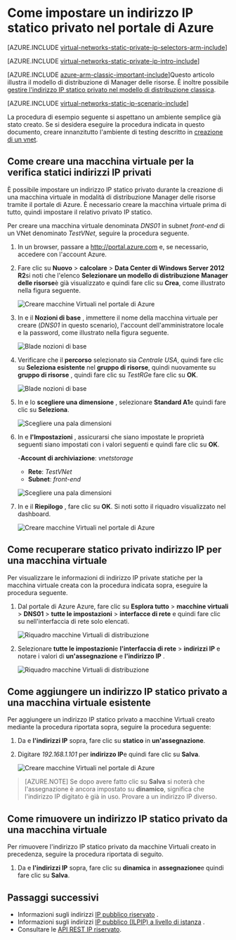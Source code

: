 <properties 
   pageTitle="Come impostare un indirizzo IP privato statico in modalità ARM tramite il portale di Azure | Microsoft Azure"
   description="Informazioni sulle IP privato (DIP) e come possono essere gestiti in modalità ARM tramite il portale di Azure"
   services="virtual-network"
   documentationCenter="na"
   authors="jimdial"
   manager="carmonm"
   editor="tysonn"
   tags="azure-resource-manager"
/>
<tags 
   ms.service="virtual-network"
   ms.devlang="na"
   ms.topic="article"
   ms.tgt_pltfrm="na"
   ms.workload="infrastructure-services"
   ms.date="02/04/2016"
   ms.author="jdial" />

# <a name="how-to-set-a-static-private-ip-address-in-the-azure-portal"></a>Come impostare un indirizzo IP statico privato nel portale di Azure

[AZURE.INCLUDE [virtual-networks-static-private-ip-selectors-arm-include](../../includes/virtual-networks-static-private-ip-selectors-arm-include.md)]

[AZURE.INCLUDE [virtual-networks-static-private-ip-intro-include](../../includes/virtual-networks-static-private-ip-intro-include.md)]

[AZURE.INCLUDE [azure-arm-classic-important-include](../../includes/azure-arm-classic-important-include.md)]Questo articolo illustra il modello di distribuzione di Manager delle risorse. È inoltre possibile [gestire l'indirizzo IP statico privato nel modello di distribuzione classica](virtual-networks-static-private-ip-classic-pportal.md).

[AZURE.INCLUDE [virtual-networks-static-ip-scenario-include](../../includes/virtual-networks-static-ip-scenario-include.md)]

La procedura di esempio seguente si aspettano un ambiente semplice già stato creato. Se si desidera eseguire la procedura indicata in questo documento, creare innanzitutto l'ambiente di testing descritto in [creazione di un vnet](virtual-networks-create-vnet-arm-pportal.md).

## <a name="how-to-create-a-vm-for-testing-static-private-ip-addresses"></a>Come creare una macchina virtuale per la verifica statici indirizzi IP privati

È possibile impostare un indirizzo IP statico privato durante la creazione di una macchina virtuale in modalità di distribuzione Manager delle risorse tramite il portale di Azure. È necessario creare la macchina virtuale prima di tutto, quindi impostare il relativo privato IP statico.

Per creare una macchina virtuale denominata *DNS01* in subnet *front-end* di un VNet denominato *TestVNet*, seguire la procedura seguente.

1. In un browser, passare a http://portal.azure.com e, se necessario, accedere con l'account Azure.
2. Fare clic su **Nuovo** > **calcolare** > **Data Center di Windows Server 2012 R2**si noti che l'elenco **Selezionare un modello di distribuzione** **Manager delle risorse**è già visualizzato e quindi fare clic su **Crea**, come illustrato nella figura seguente.

    ![Creare macchine Virtuali nel portale di Azure](./media/virtual-networks-static-ip-arm-pportal/figure01.png)

3. In e il **Nozioni di base** , immettere il nome della macchina virtuale per creare (*DNS01* in questo scenario), l'account dell'amministratore locale e la password, come illustrato nella figura seguente.

    ![Blade nozioni di base](./media/virtual-networks-static-ip-arm-pportal/figure02.png)

4. Verificare che il **percorso** selezionato sia *Centrale USA*, quindi fare clic su **Seleziona esistente** nel **gruppo di risorse**, quindi nuovamente su **gruppo di risorse** , quindi fare clic su *TestRG*e fare clic su **OK**.

    ![Blade nozioni di base](./media/virtual-networks-static-ip-arm-pportal/figure03.png)

5. In e lo **scegliere una dimensione** , selezionare **Standard A1**e quindi fare clic su **Seleziona**.

    ![Scegliere una pala dimensioni](./media/virtual-networks-static-ip-arm-pportal/figure04.png) 

6. In e **l'Impostazioni** , assicurarsi che siano impostate le proprietà seguenti siano impostati con i valori seguenti e quindi fare clic su **OK**.

    -**Account di archiviazione**: *vnetstorage*
    - **Rete**: *TestVNet*
    - **Subnet**: *front-end*

    ![Scegliere una pala dimensioni](./media/virtual-networks-static-ip-arm-pportal/figure05.png)  

7. In e il **Riepilogo** , fare clic su **OK**. Si noti sotto il riquadro visualizzato nel dashboard.

    ![Creare macchine Virtuali nel portale di Azure](./media/virtual-networks-static-ip-arm-pportal/figure06.png)

## <a name="how-to-retrieve-static-private-ip-address-information-for-a-vm"></a>Come recuperare statico privato indirizzo IP per una macchina virtuale

Per visualizzare le informazioni di indirizzo IP private statiche per la macchina virtuale creata con la procedura indicata sopra, eseguire la procedura seguente.

1. Dal portale di Azure Azure, fare clic su **Esplora tutto** > **macchine virtuali** > **DNS01** > **tutte le impostazioni** > **interfacce di rete** e quindi fare clic su nell'interfaccia di rete solo elencati.

    ![Riquadro macchine Virtuali di distribuzione](./media/virtual-networks-static-ip-arm-pportal/figure07.png)

2. Selezionare **tutte le impostazioni**e **l'interfaccia di rete**  > **indirizzi IP** e notare i valori di **un'assegnazione** e **l'indirizzo IP** .

    ![Riquadro macchine Virtuali di distribuzione](./media/virtual-networks-static-ip-arm-pportal/figure08.png)

## <a name="how-to-add-a-static-private-ip-address-to-an-existing-vm"></a>Come aggiungere un indirizzo IP statico privato a una macchina virtuale esistente
Per aggiungere un indirizzo IP statico privato a macchine Virtuali creato mediante la procedura riportata sopra, seguire la procedura seguente:

1. Da e **l'indirizzi IP** sopra, fare clic su **statico** in **un'assegnazione**.
2. Digitare *192.168.1.101* per **indirizzo IP**e quindi fare clic su **Salva**.

    ![Creare macchine Virtuali nel portale di Azure](./media/virtual-networks-static-ip-arm-pportal/figure09.png)

>[AZURE.NOTE] Se dopo avere fatto clic su **Salva** si noterà che l'assegnazione è ancora impostato su **dinamico**, significa che l'indirizzo IP digitato è già in uso. Provare a un indirizzo IP diverso.

## <a name="how-to-remove-a-static-private-ip-address-from-a-vm"></a>Come rimuovere un indirizzo IP statico privato da una macchina virtuale
Per rimuovere l'indirizzo IP statico privato da macchine Virtuali creato in precedenza, seguire la procedura riportata di seguito.
    
1. Da e **l'indirizzi IP** sopra, fare clic su **dinamica** in **assegnazione**e quindi fare clic su **Salva**.

## <a name="next-steps"></a>Passaggi successivi

- Informazioni sugli indirizzi [IP pubblico riservato](virtual-networks-reserved-public-ip.md) .
- Informazioni sugli indirizzi [IP pubblico (ILPIP) a livello di istanza](virtual-networks-instance-level-public-ip.md) .
- Consultare le [API REST IP riservato](https://msdn.microsoft.com/library/azure/dn722420.aspx).